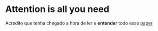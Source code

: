 # Attention is all you need
Acredito que tenha chegado a hora de ler e **entender** todo esse [paper](https://arxiv.org/abs/1706.03762)
